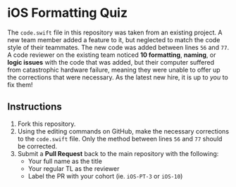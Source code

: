 # iOS Formatting Quiz

The `code.swift` file in this repository was taken from an existing project. A new team member added a feature to it, but neglected to match the code style of their teammates. The new code was added between lines `56` and `77`. A code reviewer on the existing team noticed **10 formatting**, **naming**, or **logic issues** with the code that was added, but their computer suffered from catastrophic hardware failure, meaning they were unable to offer up the corrections that were necessary. As the latest new hire, it is up to *you* to fix them!

## Instructions

1. Fork this repository.
2. Using the editing commands on GitHub, make the necessary corrections to the `code.swift` file. Only the method between lines `56` and `77` should be corrected.
3. Submit a **Pull Request** back to the main repository with the following:
    - Your full name as the title
    - Your regular TL as the reviewer
    - Label the PR with your cohort (ie. `iOS-PT-3` or `iOS-10`)